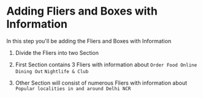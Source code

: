 # Adding Fliers and Boxes with Information

In this step you'll be adding the Fliers and Boxes with Information

1. Divide the Fliers into two Section
 
2. First Section contains 3 Fliers with information about ```Order Food Online``` ```Dining Out``` ```Nightlife & Club```

3. Other Section will consist of numerous Fliers with information about ```Popular localities in and around Delhi NCR```